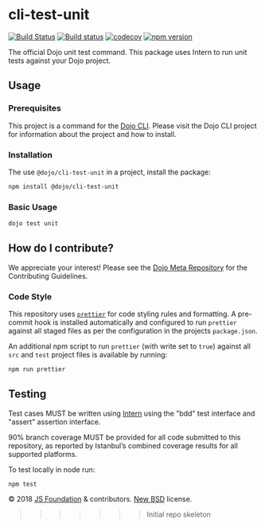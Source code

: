 # cli-test-unit

[![Build Status](https://travis-ci.org/dojo/cli-test-unit.svg?branch=master)](https://travis-ci.org/dojo/cli-test-unit)
[![Build status](https://ci.appveyor.com/api/projects/status/nbgg2yf7hepsvvn2/branch/master?svg=true)](https://ci.appveyor.com/project/Dojo/cli-test-unit/branch/master)
[![codecov](https://codecov.io/gh/dojo/cli-test-unit/branch/master/graph/badge.svg)](https://codecov.io/gh/dojo/cli-test-unit)
[![npm version](https://badge.fury.io/js/%40dojo%2Fcli-test-unit.svg)](https://badge.fury.io/js/%40dojo%2Fcli-test-unit)

The official Dojo unit test command. This package uses Intern to run unit tests against your Dojo project.

## Usage

### Prerequisites

This project is a command for the [Dojo CLI]. Please visit the Dojo CLI project for information about the project and how to install.

### Installation

The use `@dojo/cli-test-unit` in a project, install the package:

```bash
npm install @dojo/cli-test-unit
```

### Basic Usage

```bash
dojo test unit
```

## How do I contribute?

We appreciate your interest!  Please see the [Dojo Meta Repository](https://github.com/dojo/meta#readme) for the Contributing Guidelines.

### Code Style

This repository uses [`prettier`](https://prettier.io/) for code styling rules and formatting. A pre-commit hook is installed automatically and configured to run `prettier` against all staged files as per the configuration in the projects `package.json`.

An additional npm script to run `prettier` (with write set to `true`) against all `src` and `test` project files is available by running:

```bash
npm run prettier
```

## Testing

Test cases MUST be written using [Intern] using the "bdd" test interface and "assert" assertion interface.

90% branch coverage MUST be provided for all code submitted to this repository, as reported by Istanbul’s combined coverage results for all supported platforms.

To test locally in node run:

`npm test`

© 2018 [JS Foundation] & contributors. [New BSD](LICENSE) license.

[Dojo CLI]: https://github.com/dojo/cli
[Intern]: https://theintern.io/
[JS Foundation]: https://js.foundation/
>>>>>>> Initial repo skeleton
